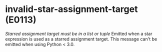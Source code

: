 # invalid-star-assignment-target (E0113)
*Starred assignment target must be in a list or tuple* Emitted when a
star expression is used as a starred assignment target. This message
can't be emitted when using Python \< 3.0.
